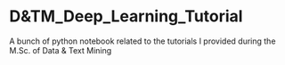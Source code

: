 # D&TM_Deep_Learning_Tutorial
A bunch of python notebook related to the tutorials I provided during the M.Sc. of Data &amp; Text Mining
